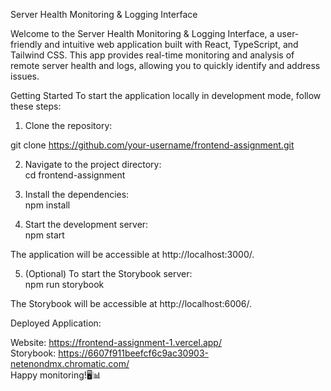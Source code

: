 Server Health Monitoring & Logging Interface

Welcome to the Server Health Monitoring & Logging Interface, a user-friendly and intuitive web application built with React, TypeScript, and Tailwind CSS. This app provides real-time monitoring and analysis of remote server health and logs, allowing you to quickly identify and address issues.

Getting Started
To start the application locally in development mode, follow these steps:

1. Clone the repository: <br>

  git clone https://github.com/your-username/frontend-assignment.git <br>

2. Navigate to the project directory: <br>
   cd frontend-assignment <br>
   
3. Install the dependencies: <br>
   npm install <br>
   
4. Start the development server: <br>
   npm start <br>

The application will be accessible at http://localhost:3000/. <br>

5. (Optional) To start the Storybook server: <br>
   npm run storybook <br>

The Storybook will be accessible at http://localhost:6006/. <br>

Deployed Application: <br>

Website: https://frontend-assignment-1.vercel.app/ <br>
Storybook: https://6607f911beefcf6c9ac30903-netenondmx.chromatic.com/ <br>
Happy monitoring!🖥️📊
